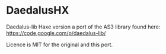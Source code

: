 DaedalusHX
==========

Daedalus-lib Haxe version a port of the AS3 library found here:
https://code.google.com/p/daedalus-lib/

Licence is MIT for the original and this port.


